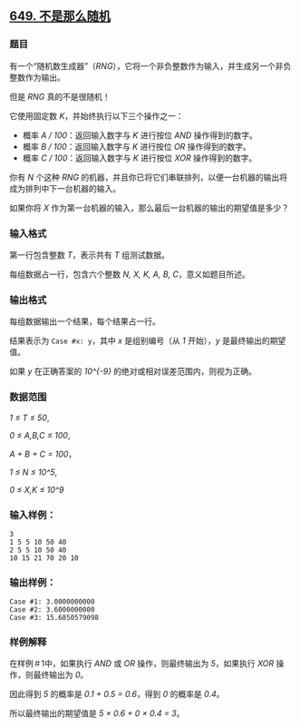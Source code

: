 ## [649. 不是那么随机](https://www.acwing.com/problem/content/651/)

### 题目

有一个“随机数生成器”（*RNG*），它将一个非负整数作为输入，并生成另一个非负整数作为输出。

但是 *RNG* 真的不是很随机！

它使用固定数 *K*，并始终执行以下三个操作之一：

- 概率 *A / 100*：返回输入数字与 *K* 进行按位 *AND* 操作得到的数字。
- 概率 *B / 100*：返回输入数字与 *K* 进行按位 *OR* 操作得到的数字。
- 概率 *C / 100*：返回输入数字与 *K* 进行按位 *XOR* 操作得到的数字。

你有 *N* 个这种 *RNG* 的机器，并且你已将它们串联排列，以便一台机器的输出将成为排列中下一台机器的输入。

如果你将 *X* 作为第一台机器的输入，那么最后一台机器的输出的期望值是多少？

### 输入格式

第一行包含整数 *T*，表示共有 *T* 组测试数据。

每组数据占一行，包含六个整数 *N, X, K, A, B, C*，意义如题目所述。

### 输出格式

每组数据输出一个结果，每个结果占一行。

结果表示为 `Case #x: y`，其中 *x* 是组别编号（从 *1* 开始），*y* 是最终输出的期望值。

如果 *y* 在正确答案的 *10^{-9}* 的绝对或相对误差范围内，则视为正确。

### 数据范围

*1 ≤ T ≤ 50*,

*0 ≤ A,B,C ≤ 100*,

*A + B + C = 100*，

*1 ≤ N ≤ 10^5*,

*0 ≤ X,K ≤ 10^9*

### 输入样例：

```
3
1 5 5 10 50 40
2 5 5 10 50 40
10 15 21 70 20 10
```

### 输出样例：

```
Case #1: 3.0000000000
Case #2: 3.6000000000
Case #3: 15.6850579098
```

### 样例解释

在样例＃1中，如果执行 *AND* 或 *OR* 操作，则最终输出为 *5*，如果执行 *XOR* 操作，则最终输出为 *0*。

因此得到 *5* 的概率是 *0.1 + 0.5 = 0.6*，得到 *0* 的概率是 *0.4*。

所以最终输出的期望值是 *5 × 0.6 + 0 × 0.4 = 3*。
